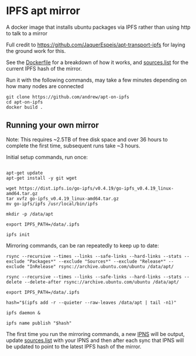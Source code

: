 # IPFS apt mirror

A docker image that installs ubuntu packages via IPFS rather than using http to talk to a mirror

Full credit to https://github.com/JaquerEspeis/apt-transport-ipfs for laying the ground work for this.

See the [Dockerfile](Dockerfile) for a breakdown of how it works, and [sources.list](sources.list) for the current IPFS hash of the mirror.

Run it with the following commands, may take a few minutes depending on how many nodes are connected

```shell
git clone https://github.com/andrew/apt-on-ipfs
cd apt-on-ipfs
docker build .
```

## Running your own mirror

Note: This requires ~2.5TB of free disk space and over 36 hours to complete the first time, subsequent runs take ~3 hours.

Initial setup commands, run once:

```shell

apt-get update
apt-get install -y git wget

wget https://dist.ipfs.io/go-ipfs/v0.4.19/go-ipfs_v0.4.19_linux-amd64.tar.gz
tar xvfz go-ipfs_v0.4.19_linux-amd64.tar.gz
mv go-ipfs/ipfs /usr/local/bin/ipfs

mkdir -p /data/apt

export IPFS_PATH=/data/.ipfs

ipfs init
```

Mirroring commands, can be ran repeatedly to keep up to date:

```shell
rsync --recursive --times --links --safe-links --hard-links --stats --exclude "Packages*" --exclude "Sources*" --exclude "Release*" --exclude "InRelease" rsync://archive.ubuntu.com/ubuntu /data/apt/

rsync --recursive --times --links --safe-links --hard-links --stats --delete --delete-after rsync://archive.ubuntu.com/ubuntu /data/apt/

export IPFS_PATH=/data/.ipfs

hash="$(ipfs add -r --quieter --raw-leaves /data/apt | tail -n1)"

ipfs daemon &

ipfs name publish "$hash"
```

The first time you run the mirroring commands, a new [IPNS](https://docs.ipfs.io/guides/concepts/ipns/) will be output, update [sources.list](sources.list) with your IPNS and then after each sync that IPNS will be updated to point to the latest IPFS hash of the mirror.
